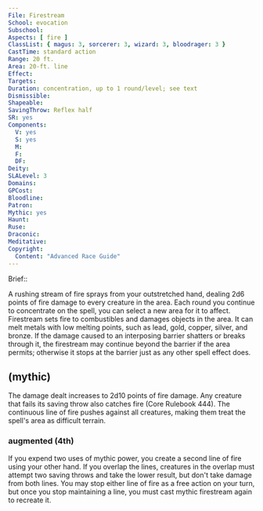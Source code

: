 ```yaml
---
File: Firestream
School: evocation
Subschool: 
Aspects: [ fire ]
ClassList: { magus: 3, sorcerer: 3, wizard: 3, bloodrager: 3 }
CastTime: standard action
Range: 20 ft.
Area: 20-ft. line
Effect: 
Targets: 
Duration: concentration, up to 1 round/level; see text
Dismissible: 
Shapeable: 
SavingThrow: Reflex half
SR: yes
Components:
  V: yes
  S: yes
  M: 
  F: 
  DF: 
Deity: 
SLALevel: 3
Domains: 
GPCost: 
Bloodline: 
Patron: 
Mythic: yes
Haunt: 
Ruse: 
Draconic: 
Meditative: 
Copyright:
  Content: "Advanced Race Guide"
---
```

Brief:: 

A rushing stream of fire sprays from your outstretched hand, dealing 2d6 points of fire damage to every creature in the area. Each round you continue to concentrate on the spell, you can select a new area for it to affect.  Firestream sets fire to combustibles and damages objects in the area. It can melt metals with low melting points, such as lead, gold, copper, silver, and bronze. If the damage caused to an interposing barrier shatters or breaks through it, the firestream may continue beyond the barrier if the area permits; otherwise it stops at the barrier just as any other spell effect does.


## (mythic)

The damage dealt increases to 2d10 points of fire damage. Any creature that fails its saving throw also catches fire (Core Rulebook 444). The continuous line of fire pushes against all creatures, making them treat the spell's area as difficult terrain.


### augmented (4th)

If you expend two uses of mythic power, you create a second line of fire using your other hand. If you overlap the lines, creatures in the overlap must attempt two saving throws and take the lower result, but don't take damage from both lines. You may stop either line of fire as a free action on your turn, but once you stop maintaining a line, you must cast mythic firestream again to recreate it.
